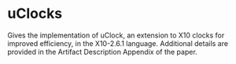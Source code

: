# uClocks
Gives the implementation of uClock, an extension to X10 clocks for improved efficiency, in the X10-2.6.1 language. Additional details are provided in the Artifact Description Appendix of the paper.

